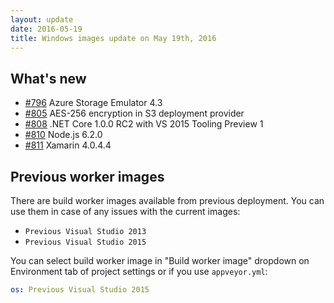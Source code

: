 ```yaml
---
layout: update
date: 2016-05-19
title: Windows images update on May 19th, 2016
---
```


## What's new

* [#796](https://github.com/appveyor/ci/issues/796) Azure Storage Emulator 4.3
* [#805](https://github.com/appveyor/ci/issues/805) AES-256 encryption in S3 deployment provider
* [#808](https://github.com/appveyor/ci/issues/808) .NET Core 1.0.0 RC2 with VS 2015 Tooling Preview 1
* [#810](https://github.com/appveyor/ci/issues/810) Node.js 6.2.0
* [#811](https://github.com/appveyor/ci/issues/811) Xamarin 4.0.4.4

## Previous worker images

There are build worker images available from previous deployment. You can use them in case of any issues with the current images:

* `Previous Visual Studio 2013`
* `Previous Visual Studio 2015`

You can select build worker image in "Build worker image" dropdown on Environment tab of project settings or if you use `appveyor.yml`:

```yaml
os: Previous Visual Studio 2015
```
